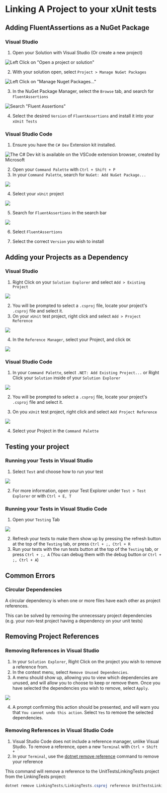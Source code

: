 # Linking A Project to your xUnit tests

## Adding FluentAssertions as a NuGet Package

### Visual Studio

1. Open your Solution with Visual Studio (Or create a new project)

![Left Click on "Open a project or solution"](./images/open-solution.png)

2. With your solution open, select `Project > Manage NuGet Packages`

![Left Click on "Manage Nuget Packages..."](./images/manage-packages.png)

3. In the NuGet Package Manager, select the `Browse` tab, and search for `FluentAssertions`

![Search "Fluent Assertions"](./images/fluent-assertions.png)

4. Select the desired `Version` of `FluentAssertions` and install it into your `xUnit Tests`

### Visual Studio Code

1. Ensure you have the `C# Dev` Extension kit installed.

![The C# Dev kit is available on the VSCode extension browser, created by Microsoft](./images/cskit.png)

2. Open your `Command Palette` with `Ctrl + Shift + P`
3. In your `Command Palette`, search for `NuGet: Add NuGet Package...`

![](./images/nuget-add-package.png)

4. Select your `xUnit` project

![](./images/select-project.png)

5. Search for `FluentAssertions` in the search bar

![](./images/search-fa.png)

6. Select `FluentAssertions`

7. Select the correct `Version` you wish to install

## Adding your Projects as a Dependency

### Visual Studio

1. Right Click on your `Solution Explorer` and select `Add > Existing Project` 

![](./images/add-project-vs.png)

2. You will be prompted to select a `.csproj` file, locate your project's `.csproj` file and select it.
3. On your `xUnit` test project, right click and select `Add > Project Reference`

![](./images/add-reference-vs.png)

4. In the `Reference Manager`, select your Project, and click `OK`

![](./images/reference-manager-vs.png)

### Visual Studio Code
1. In your `Command Palette`, select `.NET: Add Existing Project...` or Right Click your `Solution` inside of your `Solution Explorer`

![](./images/add-project-vsc.png)

2. You will be prompted to select a `.csproj` file, locate your project's `.csproj` file and select it.

3. On you `xUnit` test project, right click and select `Add Project Reference`

![](./images/add-reference-vsc.png)

4. Select your Project in the `Command Palette`

## Testing your project

### Running your Tests in Visual Studio

1. Select `Test` and choose how to run your test

![](./images/test-vs.PNG)

2. For more information, open your Test Explorer under `Test > Test Explorer` or with `Ctrl + E, T`

### Running your Tests in Visual Studio Code

1. Open your `Testing` Tab

![](./images/test-tab-vsc.png)

2. Refresh your tests to make them show up by pressing the refresh button at the top of the `Testing` tab, or press `Ctrl + ;, Ctrl + R`
3. Run your tests with the run tests button at the top of the `Testing` tab, or press `Ctrl + ;, A` (You can debug them with the debug button or `Ctrl + ;, Ctrl + A`)

## Common Errors

### Circular Dependencies

A circular dependency is when one or more files have each other as project references.

This can be solved by removing the unnecessary project dependencies (e.g. your non-test project having a dependency on your unit tests)

## Removing Project References

### Removing References in Visual Studio

1. In your `Solution Explorer`, Right Click on the project you wish to remove a reference from.
2. In the context menu, select `Remove Unused Dependencies`.
3. A menu should show up, allowing you to view which dependencies are unused, and will allow you to choose to keep or remove them. Once you have selected the dependencies you wish to remove, select `Apply`.

![](./images/remove.png)

4. A prompt confirming this action should be presented, and will warn you that `You cannot undo this action`. Select `Yes` to remove the selected dependencies.

### Removing References in Visual Studio Code

1. Visual Studio Code does not include a reference manager, unlike Visual Studio. To remove a reference, open a new `Terminal` with ``Ctrl + Shift + ` ``
2. In your `Terminal`, use the [dotnet remove reference](https://learn.microsoft.com/en-us/dotnet/core/tools/dotnet-remove-reference) command to remove your reference

This command will remove a reference to the UnitTestsLinkingTests project from the LinkingTests project:

```cs
dotnet remove LinkingTests/LinkingTests.csproj reference UnitTestsLinkingTests/UnitTestsLinkingTests.csproj
```

